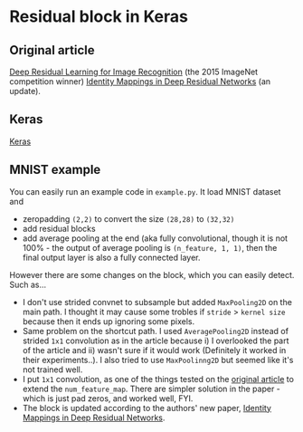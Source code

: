 # Residual block in Keras

## Original article
[Deep Residual Learning for Image Recognition](http://arxiv.org/abs/1512.03385) (the 2015 ImageNet competition winner)
[Identity Mappings in Deep Residual Networks](http://arxiv.org/abs/1603.05027) (an update).

## Keras
[Keras](https://github.com/fchollet/keras)

## MNIST example
You can easily run an example code in `example.py`. It load MNIST dataset and
 * zeropadding `(2,2)` to convert the size `(28,28)` to `(32,32)`
 * add residual blocks
 * add average pooling at the end (aka fully convolutional, though it is not 100% - the output of average pooling is `(n_feature, 1, 1)`, then the final output layer is also a fully connected layer. 

However there are some changes on the block, which you can easily detect. Such as...
 * I don't use strided convnet to subsample but added `MaxPooling2D` on the main path. I thought it may cause some trobles if `stride` > `kernel size` because then it ends up ignoring some pixels.
 * Same problem on the shortcut path. I used `AveragePooling2D` instead of strided `1x1` convolution as in the article because i) I overlooked the part of the article and ii) wasn't sure if it would work (Definitely it worked in their experiments..). I also tried to use `MaxPoolinng2D` but seemed like it's not trained well. 
 * I put `1x1` convolution, as one of the things tested on the [original article](http://arxiv.org/abs/1512.03385) to extend the `num_feature_map`. There are simpler solution in the paper - which is just pad zeros, and worked well, FYI.
 * The block is updated according to the authors' new paper, [Identity Mappings in Deep Residual Networks](http://arxiv.org/abs/1603.05027).
